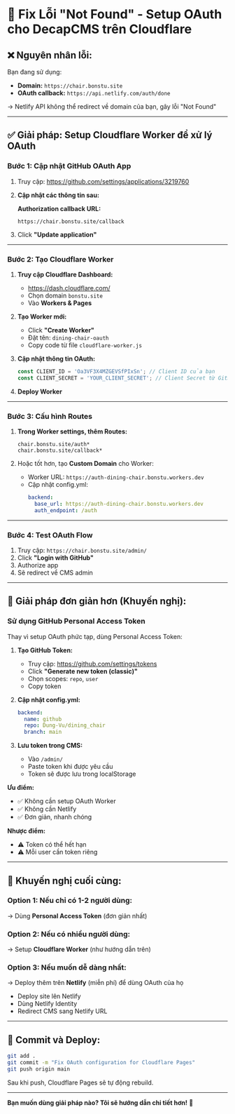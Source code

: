 # 🔧 Fix Lỗi "Not Found" - Setup OAuth cho DecapCMS trên Cloudflare

## ❌ **Nguyên nhân lỗi:**

Bạn đang sử dụng:
- **Domain:** `https://chair.bonstu.site`
- **OAuth callback:** `https://api.netlify.com/auth/done`

→ Netlify API không thể redirect về domain của bạn, gây lỗi "Not Found"

---

## ✅ **Giải pháp: Setup Cloudflare Worker để xử lý OAuth**

### **Bước 1: Cập nhật GitHub OAuth App**

1. Truy cập: https://github.com/settings/applications/3219760
2. **Cập nhật các thông tin sau:**

   **Authorization callback URL:**
   ```
   https://chair.bonstu.site/callback
   ```
   
3. Click **"Update application"**

---

### **Bước 2: Tạo Cloudflare Worker**

1. **Truy cập Cloudflare Dashboard:**
   - https://dash.cloudflare.com/
   - Chọn domain `bonstu.site`
   - Vào **Workers & Pages**

2. **Tạo Worker mới:**
   - Click **"Create Worker"**
   - Đặt tên: `dining-chair-oauth`
   - Copy code từ file `cloudflare-worker.js`

3. **Cập nhật thông tin OAuth:**
   ```javascript
   const CLIENT_ID = 'Oa3VF3X4MZGEVSfPIxSn'; // Client ID của bạn
   const CLIENT_SECRET = 'YOUR_CLIENT_SECRET'; // Client Secret từ GitHub
   ```

4. **Deploy Worker**

---

### **Bước 3: Cấu hình Routes**

1. **Trong Worker settings, thêm Routes:**
   ```
   chair.bonstu.site/auth*
   chair.bonstu.site/callback*
   ```

2. Hoặc tốt hơn, tạo **Custom Domain** cho Worker:
   - Worker URL: `https://auth-dining-chair.bonstu.workers.dev`
   - Cập nhật config.yml:
     ```yaml
     backend:
       base_url: https://auth-dining-chair.bonstu.workers.dev
       auth_endpoint: /auth
     ```

---

### **Bước 4: Test OAuth Flow**

1. Truy cập: `https://chair.bonstu.site/admin/`
2. Click **"Login with GitHub"**
3. Authorize app
4. Sẽ redirect về CMS admin

---

## 🚀 **Giải pháp đơn giản hơn (Khuyến nghị):**

### **Sử dụng GitHub Personal Access Token**

Thay vì setup OAuth phức tạp, dùng Personal Access Token:

1. **Tạo GitHub Token:**
   - Truy cập: https://github.com/settings/tokens
   - Click **"Generate new token (classic)"**
   - Chọn scopes: `repo`, `user`
   - Copy token

2. **Cập nhật config.yml:**
   ```yaml
   backend:
     name: github
     repo: Dung-Vu/dining_chair
     branch: main
   ```

3. **Lưu token trong CMS:**
   - Vào `/admin/`
   - Paste token khi được yêu cầu
   - Token sẽ được lưu trong localStorage

**Ưu điểm:**
- ✅ Không cần setup OAuth Worker
- ✅ Không cần Netlify
- ✅ Đơn giản, nhanh chóng

**Nhược điểm:**
- ⚠️ Token có thể hết hạn
- ⚠️ Mỗi user cần token riêng

---

## 🎯 **Khuyến nghị cuối cùng:**

### **Option 1: Nếu chỉ có 1-2 người dùng:**
→ Dùng **Personal Access Token** (đơn giản nhất)

### **Option 2: Nếu có nhiều người dùng:**
→ Setup **Cloudflare Worker** (như hướng dẫn trên)

### **Option 3: Nếu muốn dễ dàng nhất:**
→ Deploy thêm trên **Netlify** (miễn phí) để dùng OAuth của họ
- Deploy site lên Netlify
- Dùng Netlify Identity
- Redirect CMS sang Netlify URL

---

## 📝 **Commit và Deploy:**

```bash
git add .
git commit -m "Fix OAuth configuration for Cloudflare Pages"
git push origin main
```

Sau khi push, Cloudflare Pages sẽ tự động rebuild.

---

**Bạn muốn dùng giải pháp nào? Tôi sẽ hướng dẫn chi tiết hơn!** 🚀
